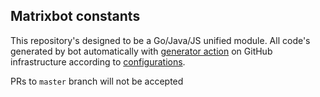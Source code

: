 ## Matrixbot constants

This repository's designed to be a Go/Java/JS unified module. All code's generated by bot automatically with [generator action](../../tree/generator-action) on GitHub infrastructure according to [configurations](../../tree/config).

PRs to `master` branch will not be accepted
